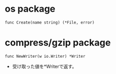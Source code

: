 # os package
`func Create(name string) (*File, error)`

# compress/gzip package
`func NewWriter(w io.Writer) *Writer`
- 受け取った値を*Writerで返す。
